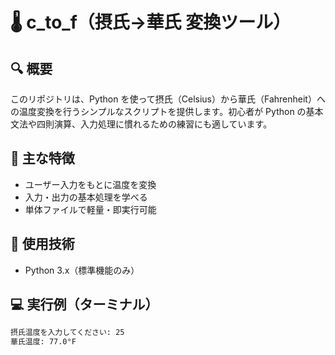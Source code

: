 # 🌡️ c_to_f（摂氏→華氏 変換ツール）

## 🔍 概要

このリポジトリは、Python を使って摂氏（Celsius）から華氏（Fahrenheit）への温度変換を行うシンプルなスクリプトを提供します。初心者が Python の基本文法や四則演算、入力処理に慣れるための練習にも適しています。

## 📌 主な特徴

- ユーザー入力をもとに温度を変換
- 入力・出力の基本処理を学べる
- 単体ファイルで軽量・即実行可能

## 🔧 使用技術

- Python 3.x（標準機能のみ）

## 💻 実行例（ターミナル）

```bash
摂氏温度を入力してください: 25
華氏温度: 77.0°F

